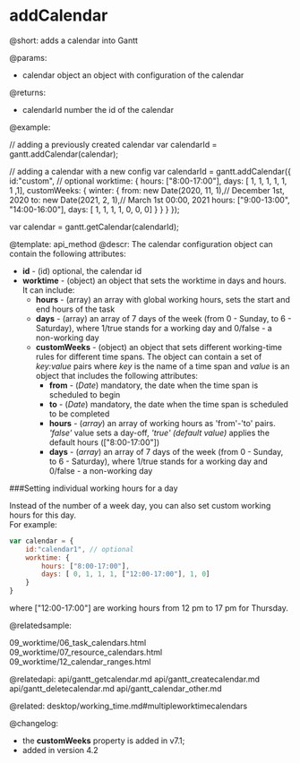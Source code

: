 addCalendar
=============

@short:
	adds a calendar into Gantt

@params:
- calendar		object		an object with configuration of the calendar


@returns:
- calendarId		number		the id of the calendar

@example:

// adding a previously created calendar
var calendarId = gantt.addCalendar(calendar);

// adding a calendar with a new config
var calendarId = gantt.addCalendar({
	id:"custom", // optional
	worktime: {
		hours: ["8:00-17:00"],
		days: [ 1, 1, 1, 1, 1, 1 ,1],
		customWeeks: {
			winter: {
				from: new Date(2020, 11, 1),// December 1st, 2020
				to: new Date(2021, 2, 1),// March 1st 00:00, 2021
				hours: ["9:00-13:00", "14:00-16:00"],
				days: [ 1, 1, 1, 1, 0, 0, 0]
			}
		}
	}
});

var calendar = gantt.getCalendar(calendarId);

@template:	api_method
@descr:
The calendar configuration object can contain the following attributes:

- **id** - (id) optional, the calendar id
- **worktime** - (object) an object that sets the worktime in days and hours. It can include:
	- **hours** - (array) an array with global working hours, sets the start and end hours of the task
    - **days** - (array) an array of 7 days of the week (from 0 - Sunday, to 6 - Saturday), where 1/true stands for a working day and 0/false - a non-working day
    - **customWeeks** - (object) an object that sets different working-time rules for different time spans. The object can contain a set of <i>key:value</i> pairs where <i>key</i> is the name of a time span and <i>value</i> is an object that includes the following attributes:
        - <b>from</b> - (<i>Date</i>) mandatory, the date when the time span is scheduled to begin
        - <b>to</b> - (<i>Date</i>) mandatory, the date when the time span is scheduled to be completed
        - <b>hours</b> - (<i>array</i>) an array of working hours as 'from'-'to' pairs. <br><i>'false'</i> value sets a day-off, <i>'true' (default value)</i> applies the default hours (["8:00-17:00"])
        - <b>days</b> - (<i>array</i>) an array of 7 days of the week (from 0 - Sunday, to 6 - Saturday), where 1/true stands for a working day and 0/false - a non-working day    

###Setting individual working hours for a day

Instead of the number of a week day, you can also set custom working hours for this day.<br>
For example:  

~~~js
var calendar = {
    id:"calendar1", // optional
    worktime: {
        hours: ["8:00-17:00"],
        days: [ 0, 1, 1, 1, ["12:00-17:00"], 1, 0]
    }
}
~~~

where ["12:00-17:00"] are working hours from 12 pm to 17 pm for Thursday.

    
@relatedsample:

09_worktime/06_task_calendars.html
09_worktime/07_resource_calendars.html
09_worktime/12_calendar_ranges.html

@relatedapi:
api/gantt_getcalendar.md
api/gantt_createcalendar.md
api/gantt_deletecalendar.md
api/gantt_calendar_other.md

@related:
desktop/working_time.md#multipleworktimecalendars

@changelog:
- the **customWeeks** property is added in v7.1;
- added in version 4.2